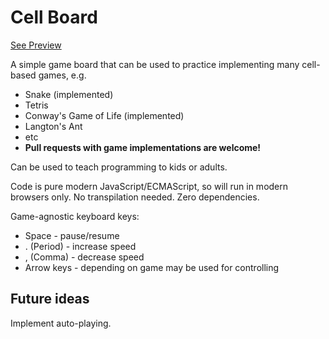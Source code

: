 # Cell Board

[See Preview](http://keks.ee/cellboard/)

A simple game board that can be used to practice implementing many cell-based games, e.g.

* Snake (implemented)
* Tetris
* Conway's Game of Life (implemented)
* Langton's Ant
* etc
* **Pull requests with game implementations are welcome!**

Can be used to teach programming to kids or adults.

Code is pure modern JavaScript/ECMAScript, so will run in modern browsers only. 
No transpilation needed. Zero dependencies.

Game-agnostic keyboard keys:
* Space - pause/resume
* . (Period) - increase speed
* , (Comma) - decrease speed
* Arrow keys - depending on game may be used for controlling

## Future ideas

Implement auto-playing.
